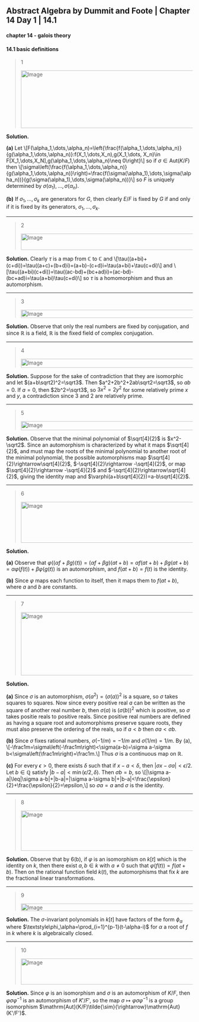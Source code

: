 ## Abstract Algebra by Dummit and Foote | Chapter 14 Day 1 | 14.1

#### chapter 14 - galois theory
#### 14.1 basic definitions
> 1
> 
> <img width="720" height="155" alt="Image" src="https://github.com/user-attachments/assets/44a5fba7-7cdb-4ef1-acdc-4f6c4ba98e0a" />

**Solution.**

**(a)** Let
\\[F(\alpha_1,\dots,\alpha_n)=\left\{\frac{f(\alpha_1,\dots,\alpha_n)}{g(\alpha_1,\dots,\alpha_n)}:f(X_1,\dots,X_n),g(X_1,\dots, X_n)\in F[X_1,\dots,X_N],g(\alpha_1,\dots,\alpha_n)\neq 0\right\}\\]
so if $\sigma\in\mathrm{Aut}(K/F)$ then
\\[\sigma\left(\frac{f(\alpha_1,\dots,\alpha_n)}{g(\alpha_1,\dots,\alpha_n)}\right)=\frac{f(\sigma(\alpha_1),\dots,\sigma(\alpha_n))}{g(\sigma(\alpha_1),\dots,\sigma(\alpha_n))}\\]
so $F$ is uniquely determined by $\sigma(\alpha_1),\dots,\sigma(\alpha_n)$.

**(b)** If $\sigma_1,\dots,\sigma_k$ are generators for $G$, then clearly $E/F$ is fixed by $G$ if and only if it is fixed by its generators, $\sigma_1,\dots,\sigma_k$.

---

> 2
> 
> <img width="721" height="44" alt="Image" src="https://github.com/user-attachments/assets/8172bb9b-98fc-4c83-826c-f0ddb8c707ad" />

**Solution.** Clearly $\tau$ is a map from $\mathbb C$ to $\mathbb C$ and
\\[\tau((a+bi)+(c+di))=\tau((a+c)+(b+d)i)=(a+b)-(c+d)i=\tau(a+bi)+\tau(c+di)\\]
and
\\[\tau((a+bi)(c+di))=\tau((ac-bd)+(bc+ad)i)=(ac-bd)-(bc+ad)i=\tau(a+bi)\tau(c+di)\\]
so $\tau$ is a homomorphism and thus an automorphism.

---

> 3
> 
> <img width="721" height="22" alt="Image" src="https://github.com/user-attachments/assets/71e3b5d8-5b03-406a-99f0-2070035bf865" />

**Solution.** Observe that only the real numbers are fixed by conjugation, and since $\mathbb R$ is a field, $\mathbb R$ is the fixed field of complex conjugation.

---

> 4
> 
> <img width="720" height="24" alt="Image" src="https://github.com/user-attachments/assets/88120a50-b0fe-48ac-a1ef-d1b349c414d0" />

**Solution.** Suppose for the sake of contradiction that they are isomorphic and let $(a+b\sqrt2)^2=\sqrt3$. Then $a^2+2b^2+2ab\sqrt2=\sqrt3$, so $ab=0$. If $a=0$, then $2b^2=\sqrt3$, so $3x^2=2y^2$ for some relatively prime $x$ and $y$, a contradiction since 3 and 2 are relatively prime.

---

> 5
> 
> <img width="720" height="24" alt="Image" src="https://github.com/user-attachments/assets/60e8bee4-3a18-4474-ac63-57f5949fadf5" />

**Solution.** Observe that the minimal polynomial of $\sqrt[4]{2}$ is $x^2-\sqrt2$. Since an automorphism is characterized by what it maps $\sqrt[4]{2}$, and must map the roots of the minimal polynomial to another root of the minimal polynomial, the possible automorphisms map $\sqrt[4]{2}\rightarrow\sqrt[4]{2}$, $-\sqrt[4]{2}\rightarrow -\sqrt[4]{2}$, or map $\sqrt[4]{2}\rightarrow -\sqrt[4]{2}$ and $-\sqrt[4]{2}\rightarrow\sqrt[4]{2}$, giving the identity map and $\varphi(a+b\sqrt[4]{2})=a-b\sqrt[4]{2}$.

---

> 6
> 
> <img width="722" height="110" alt="Image" src="https://github.com/user-attachments/assets/8844edda-2064-4af1-9762-d0440ddbbd97" />

**Solution.**

**(a)** Observe that $\varphi((\alpha f+\beta g)(t))=(\alpha f+\beta g)(at+b)=\alpha f(at+b)+\beta g(at+b)=\alpha\varphi(f(t))+\beta\varphi(g(t))$ is an automorphism, and $f(at+b)=f(t)$ is the identity.

**(b)** Since $\varphi$ maps each function to itself, then it maps them to $f(at+b)$, where $a$ and $b$ are constants.

---

> 7
> 
> <img width="722" height="170" alt="Image" src="https://github.com/user-attachments/assets/f1cfd115-07f1-4bb5-b46b-0d6ee3e10bb8" />

**Solution.**

**(a)** Since $\sigma$ is an automorphism, $\sigma(a^2)=(\sigma(a))^2$ is a square, so $\sigma$ takes squares to squares. Now since every positive real $a$ can be written as the square of another real number $b$, then $\sigma(a)$ is $(\sigma(b))^2$ which is positive, so $\sigma$ takes positie reals to positive reals. Since positive real numbers are defined as having a square root and automorphisms preserve square roots, they must also preserve the ordering of the reals, so if $a<b$ then $\sigma a<\sigma b$.

**(b)** Since $\sigma$ fixes rational numbers, $\sigma(-1/m)=-1/m$ and $\sigma(1/m)=1/m$. By (a),
\\[-\frac1m=\sigma\left(-\frac1m\right)<\sigma(a-b)=\sigma a-\sigma b<\sigma\left(\frac1m\right)=\frac1m.\\]
Thus $\sigma$ is a continuous map on $\mathbb R$.

**(c)** For every $\epsilon>0$, there exists $\delta$ such that if $x-a<\delta$, then $|\sigma x-\sigma a|<\epsilon/2$. Let $b\in\mathbb Q$ satisfy $|b-a|<\min(\epsilon/2,\delta)$. Then $\sigma b=b$, so
\\[|\sigma a-a|\leq|\sigma a-b|+|b-a|=|\sigma a-\sigma b|+|b-a|<\frac{\epsilon}{2}+\frac{\epsilon}{2}=\epsilon,\\]
so $\sigma a=a$ and $\sigma$ is the identity.

---

> 8
>
> <img width="724" height="108" alt="Image" src="https://github.com/user-attachments/assets/6a7d79ed-ce8a-4164-9777-966af9ab0024" />

**Solution.** Observe that by 6(b), if $\varphi$ is an isomorphism on $k[t]$ which is the identity on $k$, then there exist $a,b\in k$ with $a\neq 0$ such that $\varphi(f(t))=f(at+b)$. Then on the rational function field $k(t)$, the automorphisms that fix $k$ are the fractional linear transformations.

---

> 9
>
> <img width="722" height="20" alt="Image" src="https://github.com/user-attachments/assets/c41707cf-b0cb-4ab3-a726-85313bea30af" />

**Solution.** The $\sigma$-invariant polynomials in $k[t]$ have factors of the form $\phi_\alpha$ where $\textstyle\phi_\alpha=\prod_{i=1}^{p-1}(t-\alpha-i)$ for $\alpha$ a root of $f$ in $k$ where $k$ is algebraically closed.

---

> 10
>
> <img width="723" height="70" alt="Image" src="https://github.com/user-attachments/assets/d2ffd047-a16f-4a66-9a3e-d5f9f1e6d89b" />

**Solution.** Since $\varphi$ is an isomorphism and $\sigma$ is an automorphism of $K/F$, then $\varphi\sigma\varphi^{-1}$ is an automorphism of $K'/F'$, so the map $\sigma\mapsto\varphi\sigma\varphi^{-1}$ is a group isomorphism $\mathrm{Aut}(K/F)\tilde{\sim}{\rightarrow}\mathrm{Aut}(K'/F')$.
